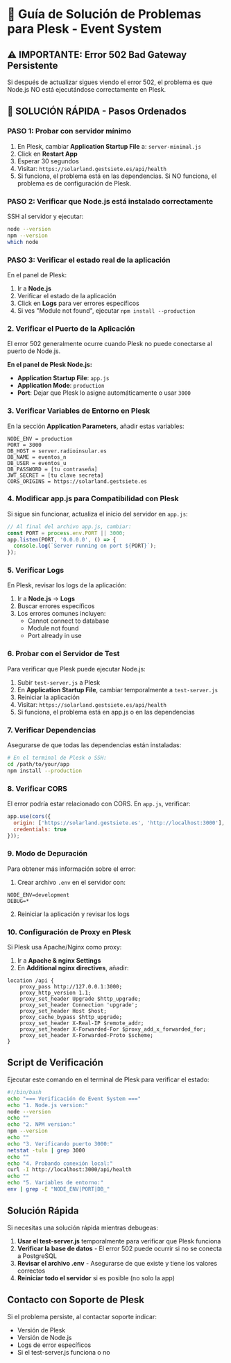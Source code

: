 # 🔧 Guía de Solución de Problemas para Plesk - Event System

## ⚠️ IMPORTANTE: Error 502 Bad Gateway Persistente

Si después de actualizar sigues viendo el error 502, el problema es que Node.js NO está ejecutándose correctamente en Plesk.

## 🚨 SOLUCIÓN RÁPIDA - Pasos Ordenados

### PASO 1: Probar con servidor mínimo

1. En Plesk, cambiar **Application Startup File** a: `server-minimal.js`
2. Click en **Restart App**
3. Esperar 30 segundos
4. Visitar: `https://solarland.gestsiete.es/api/health`
5. Si funciona, el problema está en las dependencias. Si NO funciona, el problema es de configuración de Plesk.

### PASO 2: Verificar que Node.js está instalado correctamente

SSH al servidor y ejecutar:
```bash
node --version
npm --version
which node
```

### PASO 3: Verificar el estado real de la aplicación

En el panel de Plesk:
1. Ir a **Node.js**
2. Verificar el estado de la aplicación
3. Click en **Logs** para ver errores específicos
4. Si ves "Module not found", ejecutar `npm install --production`

### 2. Verificar el Puerto de la Aplicación

El error 502 generalmente ocurre cuando Plesk no puede conectarse al puerto de Node.js.

**En el panel de Plesk Node.js:**
- **Application Startup File**: `app.js`
- **Application Mode**: `production`
- **Port**: Dejar que Plesk lo asigne automáticamente o usar `3000`

### 3. Verificar Variables de Entorno en Plesk

En la sección **Application Parameters**, añadir estas variables:

```
NODE_ENV = production
PORT = 3000
DB_HOST = server.radioinsular.es
DB_NAME = eventos_n
DB_USER = eventos_u
DB_PASSWORD = [tu contraseña]
JWT_SECRET = [tu clave secreta]
CORS_ORIGINS = https://solarland.gestsiete.es
```

### 4. Modificar app.js para Compatibilidad con Plesk

Si sigue sin funcionar, actualiza el inicio del servidor en `app.js`:

```javascript
// Al final del archivo app.js, cambiar:
const PORT = process.env.PORT || 3000;
app.listen(PORT, '0.0.0.0', () => {
  console.log(`Server running on port ${PORT}`);
});
```

### 5. Verificar Logs

En Plesk, revisar los logs de la aplicación:
1. Ir a **Node.js** → **Logs**
2. Buscar errores específicos
3. Los errores comunes incluyen:
   - Cannot connect to database
   - Module not found
   - Port already in use

### 6. Probar con el Servidor de Test

Para verificar que Plesk puede ejecutar Node.js:

1. Subir `test-server.js` a Plesk
2. En **Application Startup File**, cambiar temporalmente a `test-server.js`
3. Reiniciar la aplicación
4. Visitar: `https://solarland.gestsiete.es/api/health`
5. Si funciona, el problema está en app.js o en las dependencias

### 7. Verificar Dependencias

Asegurarse de que todas las dependencias están instaladas:

```bash
# En el terminal de Plesk o SSH:
cd /path/to/your/app
npm install --production
```

### 8. Verificar CORS

El error podría estar relacionado con CORS. En `app.js`, verificar:

```javascript
app.use(cors({
  origin: ['https://solarland.gestsiete.es', 'http://localhost:3000'],
  credentials: true
}));
```

### 9. Modo de Depuración

Para obtener más información sobre el error:

1. Crear archivo `.env` en el servidor con:
```
NODE_ENV=development
DEBUG=*
```

2. Reiniciar la aplicación y revisar los logs

### 10. Configuración de Proxy en Plesk

Si Plesk usa Apache/Nginx como proxy:

1. Ir a **Apache & nginx Settings**
2. En **Additional nginx directives**, añadir:

```nginx
location /api {
    proxy_pass http://127.0.0.1:3000;
    proxy_http_version 1.1;
    proxy_set_header Upgrade $http_upgrade;
    proxy_set_header Connection 'upgrade';
    proxy_set_header Host $host;
    proxy_cache_bypass $http_upgrade;
    proxy_set_header X-Real-IP $remote_addr;
    proxy_set_header X-Forwarded-For $proxy_add_x_forwarded_for;
    proxy_set_header X-Forwarded-Proto $scheme;
}
```

## Script de Verificación

Ejecutar este comando en el terminal de Plesk para verificar el estado:

```bash
#!/bin/bash
echo "=== Verificación de Event System ==="
echo "1. Node.js version:"
node --version
echo ""
echo "2. NPM version:"
npm --version
echo ""
echo "3. Verificando puerto 3000:"
netstat -tuln | grep 3000
echo ""
echo "4. Probando conexión local:"
curl -I http://localhost:3000/api/health
echo ""
echo "5. Variables de entorno:"
env | grep -E "NODE_ENV|PORT|DB_"
```

## Solución Rápida

Si necesitas una solución rápida mientras debugeas:

1. **Usar el test-server.js** temporalmente para verificar que Plesk funciona
2. **Verificar la base de datos** - El error 502 puede ocurrir si no se conecta a PostgreSQL
3. **Revisar el archivo .env** - Asegurarse de que existe y tiene los valores correctos
4. **Reiniciar todo el servidor** si es posible (no solo la app)

## Contacto con Soporte de Plesk

Si el problema persiste, al contactar soporte indicar:
- Versión de Plesk
- Versión de Node.js
- Logs de error específicos
- Si el test-server.js funciona o no